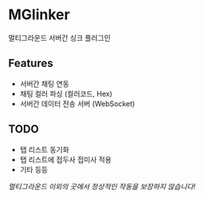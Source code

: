 # MGlinker
멀티그라운드 서버간 싱크 플러그인

## Features

- 서버간 채팅 연동 
- 채팅 컬러 파싱 (컬러코드, Hex)
- 서버간 데이터 전송 서버 (WebSocket)

## TODO

- 탭 리스트 동기화
- 탭 리스트에 접두사 접미사 적용
- 기타 등등

*멀티그라운드 이외의 곳에서 정상적인 작동을 보장하지 않습니다!*